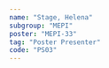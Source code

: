 ```yaml
---
name: "Stage, Helena"
subgroup: "MEPI"
poster: "MEPI-33"
tag: "Poster Presenter"
code: "PS03"
---
```

